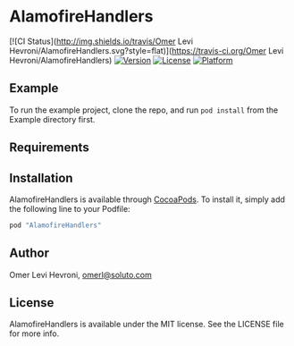 # AlamofireHandlers

[![CI Status](http://img.shields.io/travis/Omer Levi Hevroni/AlamofireHandlers.svg?style=flat)](https://travis-ci.org/Omer Levi Hevroni/AlamofireHandlers)
[![Version](https://img.shields.io/cocoapods/v/AlamofireHandlers.svg?style=flat)](http://cocoapods.org/pods/AlamofireHandlers)
[![License](https://img.shields.io/cocoapods/l/AlamofireHandlers.svg?style=flat)](http://cocoapods.org/pods/AlamofireHandlers)
[![Platform](https://img.shields.io/cocoapods/p/AlamofireHandlers.svg?style=flat)](http://cocoapods.org/pods/AlamofireHandlers)

## Example

To run the example project, clone the repo, and run `pod install` from the Example directory first.

## Requirements

## Installation

AlamofireHandlers is available through [CocoaPods](http://cocoapods.org). To install
it, simply add the following line to your Podfile:

```ruby
pod "AlamofireHandlers"
```

## Author

Omer Levi Hevroni, omerl@soluto.com

## License

AlamofireHandlers is available under the MIT license. See the LICENSE file for more info.
